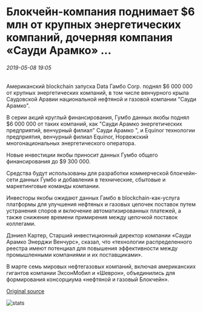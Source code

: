 # Блокчейн-компания поднимает $6 млн от крупных энергетических компаний, дочерняя компания «Сауди Арамко» ...

###### 2019-05-08 19:05

Американский blockchain запуска Data Гамбо Corp. поднял $6 000 000 от крупных энергетических компаний, в том числе венчурного крыла Саудовской Аравии национальной нефтяной и газовой компании "Сауди Арамко".

В серии акций круглый финансирования, Гумбо данных якобы поднял $6 000 000 от таких компаний, как "Сауди Арамко энергетических предприятий, венчурный филиал" Сауди Арамко ", и Equinor технологии предприятия, венчурный филиал Equinor, Норвежский многонациональных энергетического оператора.

Новые инвестиции якобы приносит данных Гумбо общего финансирования до $9 300 000.

Средства будут использованы для разработки коммерческой блокчейн-сети данных Гумбо и добавления в технические, сбытовые и маркетинговые команды компании.

Инвесторы якобы ожидают данных Гамбо в blockchain-как-услуга платформы для улучшения нефтяных и газовых цепочек поставок путем устранения споров и включение автоматизированных платежей, а также снижение времени примирения между цепочкой поставок коллегами.

Дэниел Картер, Старший инвестиционный директор компании «Сауди Арамко Энерджи Венчурс», сказал, что «технологии распределенного реестра имеют потенциал для повышения эффективности между промышленными компаниями и их поставщиками».

В марте семь мировых нефтегазовых компаний, включая американских гигантов компании ЭксонМобил и «Шеврон», объединились для формирования консорциума «нефтяной и газовый Блокчейн».

[Original source](https://cointelegraph.com/news/blockchain-firm-raises-6-mln-from-major-energy-companies-saudi-aramco-subsidiary)

![stats](https://c.statcounter.com/11760860/0/a89fa40b/1/ "stats")